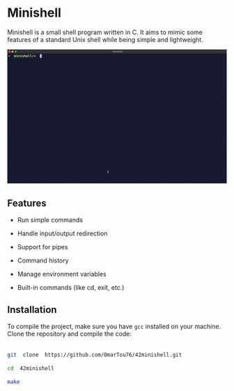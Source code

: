 # Minishell

Minishell is a small shell program written in C. It aims to mimic some features of a standard Unix shell while being simple and lightweight.  

![Minishell Demo](demo.gif)


## Features

- Run simple commands

- Handle input/output redirection

- Support for pipes

- Command history

- Manage environment variables

- Built-in commands (like cd, exit, etc.)

## Installation

To compile the project, make sure you have `gcc` installed on your machine. Clone the repository and compile the code:

  
```bash

git  clone  https://github.com/OmarTou76/42minishell.git
```
```bash
cd  42minishell
```
```bash
make
```

